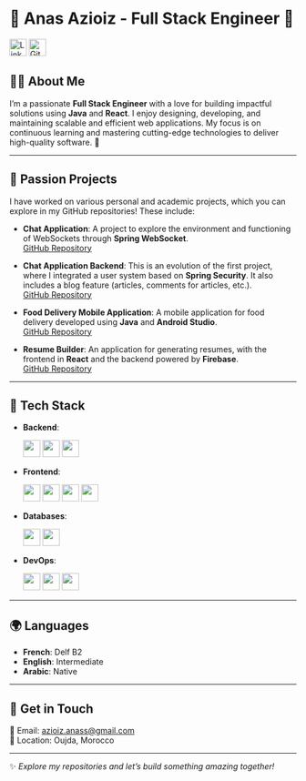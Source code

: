 # 🌟 Anas Azioiz - Full Stack Engineer 🚀

<p align="flex">
  <a href="https://linkedin.com/in/anas-azioiz"><img src="https://img.shields.io/badge/-LinkedIn-blue?logo=linkedin&logoColor=white" alt="LinkedIn" height="30" /></a>
  <a href="https://github.com/AzioizAnass"><img src="https://img.shields.io/badge/-GitHub-black?logo=github&logoColor=white" alt="GitHub" height="30" /></a>
</p>


## 👨‍💻 **About Me**  
I’m a passionate **Full Stack Engineer** with a love for building impactful solutions using **Java** and **React**. I enjoy designing, developing, and maintaining scalable and efficient web applications. My focus is on continuous learning and mastering cutting-edge technologies to deliver high-quality software. 🌱  

---

## 🎯 Passion Projects

I have worked on various personal and academic projects, which you can explore in my GitHub repositories! These include:

- **Chat Application**: A project to explore the environment and functioning of WebSockets through **Spring WebSocket**.  
  [GitHub Repository](https://github.com/AzioizAnass/chat-application)

- **Chat Application Backend**: This is an evolution of the first project, where I integrated a user system based on **Spring Security**. It also includes a blog feature (articles, comments for articles, etc.).  
  [GitHub Repository](https://github.com/AzioizAnass/chat-application-backend)

- **Food Delivery Mobile Application**: A mobile application for food delivery developed using **Java** and **Android Studio**.  
  [GitHub Repository](https://github.com/AzioizAnass/androidResteauProject-master)

- **Resume Builder**: An application for generating resumes, with the frontend in **React** and the backend powered by **Firebase**.  
  [GitHub Repository](https://github.com/AzioizAnass/resume_builder)

---
## 🔧 **Tech Stack**

- **Backend**:  
  <p align="flex" >
    <img src="https://img.shields.io/badge/Java-%23ED8B00.svg?logo=openjdk&logoColor=white" height="30" />
    <img src="https://img.shields.io/badge/-Spring%20Boot-green?logo=springboot&logoColor=white" height="30" />
    <img src="https://img.shields.io/badge/-REST%20API-lightgrey?logo=swagger&logoColor=white" height="30" />
  </p>

- **Frontend**:
  <p align="flex">
    <img src="https://img.shields.io/badge/-HTML-orange?logo=html5&logoColor=white" height="30" />
    <img src="https://img.shields.io/badge/-CSS-blue?logo=css3&logoColor=white" height="30" />
    <img src="https://img.shields.io/badge/-React-blue?logo=react&logoColor=white" height="30" />
    <img src="https://img.shields.io/badge/-Next.js-black?logo=next.js&logoColor=white" height="30" />
  </p>

- **Databases**:  
  <p align="flex" >
    <img src="https://img.shields.io/badge/-MySQL-blue?logo=mysql&logoColor=white" height="30" />
    <img src="https://img.shields.io/badge/-PostgreSQL-blue?logo=postgresql&logoColor=white" height="30" />
  </p>

- **DevOps**:  
  <p align="flex" >
    <img src="https://img.shields.io/badge/-Git-orange?logo=git&logoColor=white" height="30" />
    <img src="https://img.shields.io/badge/-Docker-blue?logo=docker&logoColor=white" height="30" />
    <img src="https://img.shields.io/badge/-Jenkins-red?logo=jenkins&logoColor=white" height="30" />
  </p>


---

## 🌍 **Languages**  

- **French**: Delf B2  
- **English**: Intermediate  
- **Arabic**: Native  

---

## 📩 **Get in Touch**  

📧 Email: azioiz.anass@gmail.com  
📍 Location: Oujda, Morocco  

---

✨ *Explore my repositories and let’s build something amazing together!*
